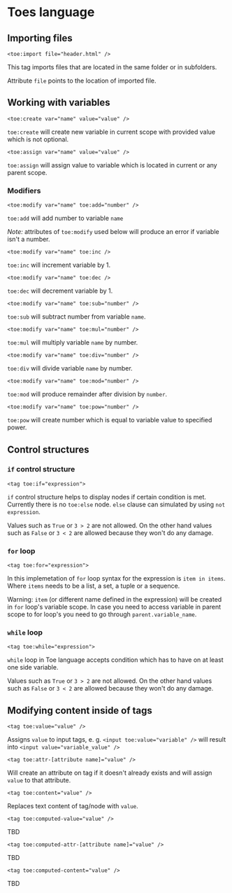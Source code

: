 # Toes language


## Importing files

`<toe:import file="header.html" />`

This tag imports files that are located in the same folder or in subfolders.

Attribute `file` points to the location of imported file.

## Working with variables

`<toe:create var="name" value="value" />`

`toe:create` will create new variable in current scope with provided value which is not optional.

`<toe:assign var="name" value="value" />`

`toe:assign` will assign value to variable which is located in current or any parent scope.

### Modifiers

`<toe:modify var="name" toe:add="number" />`

`toe:add` will add number to variable `name`

*Note:* attributes of `toe:modify` used below will produce an error if variable isn't a number.

`<toe:modify var="name" toe:inc />`

`toe:inc` will increment variable by 1.

`<toe:modify var="name" toe:dec />`

`toe:dec` will decrement variable by 1.

`<toe:modify var="name" toe:sub="number" />`

`toe:sub` will subtract number from variable `name`.

`<toe:modify var="name" toe:mul="number" />`

`toe:mul` will multiply variable `name` by number.

`<toe:modify var="name" toe:div="number" />`

`toe:div` will divide variable `name` by number.

`<toe:modify var="name" toe:mod="number" />`

`toe:mod` will produce remainder after division by `number`.

`<toe:modify var="name" toe:pow="number" />`

`toe:pow` will create number which is equal to variable value to specified power.



## Control structures

### `if` control structure

`<tag toe:if="expression">`

`if` control structure helps to display nodes if certain condition is met. Currently there is no `toe:else` node. `else` clause can simulated by using `not expression`.

Values such as `True` or `3 > 2` are not allowed. On the other hand values such as `False` or `3 < 2` are allowed because they won't do any damage.

### `for` loop

`<tag toe:for="expression">`

In this implemetation of `for` loop syntax for the expression is `item in items`. Where `items` needs to be a list, a set, a tuple or a sequence.

Warning: `item` (or different name defined in the expression) will be created in `for` loop's variable scope. In case you need to access variable in parent scope to for loop's you need to go through `parent.variable_name`.

### `while` loop

`<tag toe:while="expression">`

`while` loop in Toe language accepts condition which has to have on at least one side variable.

Values such as `True` or `3 > 2` are not allowed. On the other hand values such as `False` or `3 < 2` are allowed because they won't do any damage.

## Modifying content inside of tags

`<tag toe:value="value" />`

Assigns `value` to input tags, e. g.  `<input toe:value="variable" />` will result into `<input value="variable_value" />`

`<tag toe:attr-[attribute name]="value" />`

Will create an attribute on tag if it doesn't already exists and will assign `value` to that attribute.

`<tag toe:content="value" />`

Replaces text content of tag/node with `value`. 

`<tag toe:computed-value="value" />`

TBD

`<tag toe:computed-attr-[attribute name]="value" />`

TBD

`<tag toe:computed-content="value" />`

TBD
